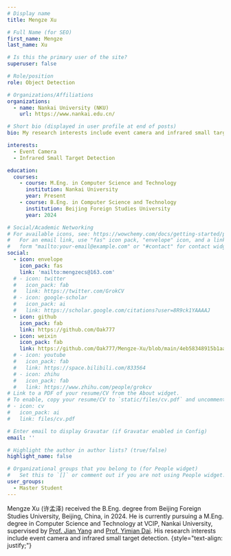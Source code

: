 ```yaml
---
# Display name
title: Mengze Xu

# Full Name (for SEO)
first_name: Mengze
last_name: Xu

# Is this the primary user of the site?
superuser: false

# Role/position
role: Object Detection

# Organizations/Affiliations
organizations:
  - name: Nankai University (NKU)
    url: https://www.nankai.edu.cn/

# Short bio (displayed in user profile at end of posts)
bio: My research interests include event camera and infrared small target detection.

interests:
  - Event Camera
  - Infrared Small Target Detection

education:
  courses:
    - course: M.Eng. in Computer Science and Technology
      institution: Nankai University
      year: Present
    - course: B.Eng. in Computer Science and Technology
      institution: Beijing Foreign Studies University
      year: 2024

# Social/Academic Networking
# For available icons, see: https://wowchemy.com/docs/getting-started/page-builder/#icons
#   For an email link, use "fas" icon pack, "envelope" icon, and a link in the
#   form "mailto:your-email@example.com" or "#contact" for contact widget.
social:
  - icon: envelope
    icon_pack: fas
    link: 'mailto:mengzecs@163.com'
  # - icon: twitter
  #   icon_pack: fab
  #   link: https://twitter.com/GrokCV
  # - icon: google-scholar
  #   icon_pack: ai
  #   link: https://scholar.google.com/citations?user=8R9ck1YAAAAJ
  - icon: github
    icon_pack: fab
    link: https://github.com/Oak777
  - icon: weixin
    icon_pack: fab
    link: https://github.com/Oak777/Mengze-Xu/blob/main/4eb58348915b1aa2015e55caa7ffc213.jpg
  # - icon: youtube
  #   icon_pack: fab
  #   link: https://space.bilibili.com/833564
  # - icon: zhihu
  #   icon_pack: fab
  #   link: https://www.zhihu.com/people/grokcv
# Link to a PDF of your resume/CV from the About widget.
# To enable, copy your resume/CV to `static/files/cv.pdf` and uncomment the lines below.
# - icon: cv
#   icon_pack: ai
#   link: files/cv.pdf

# Enter email to display Gravatar (if Gravatar enabled in Config)
email: ''

# Highlight the author in author lists? (true/false)
highlight_name: false

# Organizational groups that you belong to (for People widget)
#   Set this to `[]` or comment out if you are not using People widget.
user_groups:
  - Master Student
---
```


Mengze Xu (许孟泽) received the B.Eng. degree from Beijing Foreign Studies University, Beijing, China, in 2024. He is currently pursuing a M.Eng. degree in Computer Science and Technology at VCIP, Nankai University, supervised by [Prof. Jian Yang](https://scholar.google.com.hk/citations?user=6CIDtZQAAAAJ&hl=en) and  [Prof. Yimian Dai](https://grokcv.ai/). His research interests include event camera and infrared small target detection.
{style="text-align: justify;"}

